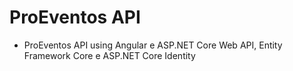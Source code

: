# ProEventos API

- ProEventos API using Angular e ASP.NET Core Web API, Entity Framework Core e ASP.NET Core Identity

